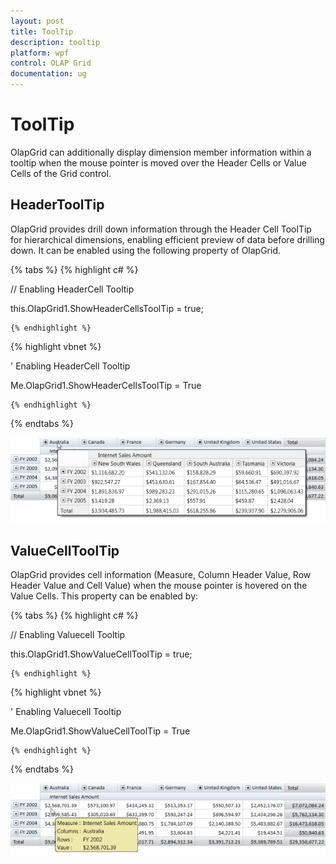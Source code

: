 ```yaml
---
layout: post
title: ToolTip
description: tooltip
platform: wpf
control: OLAP Grid
documentation: ug
---
```


# ToolTip

OlapGrid can additionally display dimension member information within a tooltip when the mouse pointer is moved over the Header Cells or Value Cells of the Grid control.

## HeaderToolTip

OlapGrid provides drill down information through the Header Cell ToolTip for hierarchical dimensions, enabling efficient preview of data before drilling down. It can be enabled using the following property of OlapGrid.

{% tabs %}
  {% highlight c# %}

    



// Enabling HeaderCell Tooltip

this.OlapGrid1.ShowHeaderCellsToolTip = true;

    {% endhighlight %}




  {% highlight vbnet %}

    



' Enabling HeaderCell Tooltip

Me.OlapGrid1.ShowHeaderCellsToolTip = True

    {% endhighlight %}


{% endtabs %}





![](ToolTip_images/ToolTip_img1.png)


## ValueCellToolTip

OlapGrid provides cell information (Measure, Column Header Value, Row Header Value and Cell Value) when the mouse pointer is hovered on the Value Cells. This property can be enabled by:

{% tabs %}
  {% highlight c# %}

    



// Enabling Valuecell Tooltip

this.OlapGrid1.ShowValueCellToolTip = true;

    {% endhighlight %}





  {% highlight vbnet %}

    



' Enabling Valuecell Tooltip

Me.OlapGrid1.ShowValueCellToolTip = True

    {% endhighlight %}


{% endtabs %}


![](ToolTip_images/ToolTip_img2.png)


